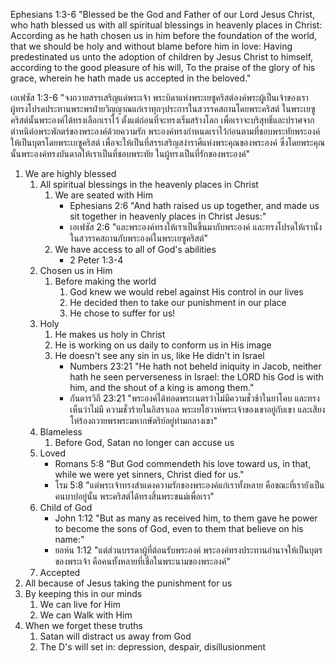 Ephesians 1:3-6 "Blessed be the God and Father of our Lord Jesus Christ, who hath blessed us with all spiritual blessings in heavenly places in Christ: According as he hath chosen us in him before the foundation of the world, that we should be holy and without blame before him in love: Having predestinated us unto the adoption of children by Jesus Christ to himself, according to the good pleasure of his will, To the praise of the glory of his grace, wherein he hath made us accepted in the beloved."

เอเฟซัส 1:3-6 "จงถวายสรรเสริญแด่พระเจ้า พระบิดาแห่งพระเยซูคริสต์องค์พระผู้เป็นเจ้าของเรา ผู้ทรงโปรดประทานพระพรฝ่ายวิญญาณแก่เราทุกๆประการในสวรรคสถานโดยพระคริสต์ ในพระเยซูคริสต์นั้นพระองค์ได้ทรงเลือกเราไว้ ตั้งแต่ก่อนที่จะทรงเริ่มสร้างโลก เพื่อเราจะบริสุทธิ์และปราศจากตำหนิต่อพระพักตร์ของพระองค์ด้วยความรัก พระองค์ทรงกำหนดเราไว้ก่อนตามที่ชอบพระทัยพระองค์ให้เป็นบุตรโดยพระเยซูคริสต์ เพื่อจะให้เป็นที่สรรเสริญสง่าราศีแห่งพระคุณของพระองค์ ซึ่งโดยพระคุณนั้นพระองค์ทรงบันดาลให้เราเป็นที่ชอบพระทัย ในผู้ทรงเป็นที่รักของพระองค์"

1. We are highly blessed
	1. All spiritual blessings in the heavenly places in Christ
		1. We are seated with Him 
			- Ephesians 2:6 "And hath raised us up together, and made us sit together in heavenly places in Christ Jesus:"
			- เอเฟซัส 2:6 "และพระองค์ทรงให้เราเป็นขึ้นมากับพระองค์ และทรงโปรดให้เรานั่งในสวรรคสถานกับพระองค์ในพระเยซูคริสต์"
		2. We have access to all of God's abilities
			- 2 Peter 1:3-4
	2. Chosen us in Him
		1. Before making the world
			1. God knew we would rebel against His control in our lives
			2. He decided then to take our punishment in our place
			3. He chose to suffer for us!
	3. Holy
		1. He makes us holy in Christ
		2. He is working on us daily to conform us in His image
		3. He doesn't see any sin in us, like He didn't in Israel
			- Numbers 23:21 "He hath not beheld iniquity in Jacob, neither hath he seen perverseness in Israel: the LORD his God is with him, and the shout of a king is among them."
			- กันดารวิถี 23:21 "พระองค์ได้ทอดพระเนตรว่าไม่มีความชั่วช้าในยาโคบ และทรงเห็นว่าไม่มี ความชั่วร้ายในอิสราเอล พระเยโฮวาห์พระเจ้าของเขาอยู่กับเขา และเสียงโห่ร้องถวายพรพระมหากษัตริย์อยู่ท่ามกลางเขา"
	4. Blameless
		1. Before God, Satan no longer can accuse us
	5. Loved
		- Romans 5:8 "But God commendeth his love toward us, in that, while we were yet sinners, Christ died for us."
		- โรม 5:8 "แต่พระเจ้าทรงสำแดงความรักของพระองค์แก่เราทั้งหลาย คือขณะที่เรายังเป็นคนบาปอยู่นั้น พระคริสต์ได้ทรงสิ้นพระชนม์เพื่อเรา"
	6. Child of God
		- John 1:12 "But as many as received him, to them gave he power to become the sons of God, even to them that believe on his name:"
		- ยอห์น 1:12 "แต่ส่วนบรรดาผู้ที่ต้อนรับพระองค์ พระองค์ทรงประทานอำนาจให้เป็นบุตรของพระเจ้า คือคนทั้งหลายที่เชื่อในพระนามของพระองค์"
	8. Accepted
2. All because of Jesus taking the punishment for us
3. By keeping this in our minds
	1. We can live for Him
	2. We can Walk with Him
4. When we forget these truths
	1. Satan will distract us away from God
	2. The D's will set in: depression, despair, disillusionment